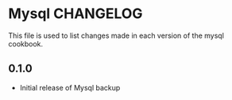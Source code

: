 Mysql CHANGELOG
===================

This file is used to list changes made in each version of the mysql cookbook.

0.1.0
-----
- Initial release of Mysql backup
